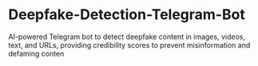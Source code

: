 # Deepfake-Detection-Telegram-Bot
AI-powered Telegram bot to detect deepfake content in images, videos, text, and URLs, providing credibility scores to prevent misinformation and defaming conten
